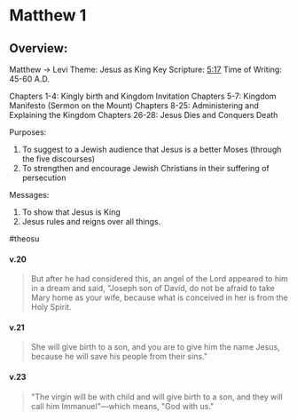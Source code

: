 # Matthew 1

## Overview:
Matthew → Levi
Theme: Jesus as King
Key Scripture: [5:17](Matthew5#v.17)
Time of Writing: 45-60 A.D.

Chapters 1-4: Kingly birth and Kingdom Invitation
Chapters 5-7: Kingdom Manifesto (Sermon on the Mount)
Chapters 8-25: Administering and Explaining the Kingdom
Chapters 26-28: Jesus Dies and Conquers Death

Purposes:
1. To suggest to a Jewish audience that Jesus is a better Moses (through the five discourses)
2. To strengthen and encourage Jewish Christians in their suffering of persecution

Messages:
1. To show that Jesus is King
2. Jesus rules and reigns over all things.

#theosu 

#### v.20
>But after he had considered this, an angel of the Lord appeared to him in a dream and said, "Joseph son of David, do not be afraid to take Mary home as your wife, because what is conceived in her is from the Holy Spirit.

#### v.21
>She will give birth to a son, and you are to give him the name Jesus, because he will save his people from their sins."

#### v.23
>"The virgin will be with child and will give birth to a son, and they will call him Immanuel"—which means, "God with us."



